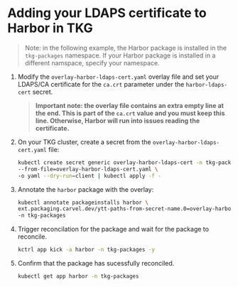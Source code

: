 # Adding your LDAPS certificate to Harbor in TKG

>Note: in the following example, the Harbor package is installed in the `tkg-packages` namespace. If your Harbor package is installed in a different namspace, specify your namespace.

1. Modify the `overlay-harbor-ldaps-cert.yaml` overlay file and set your LDAPS/CA certificate for the `ca.crt` parameter under the `harbor-ldaps-cert` secret.

    >**Important note: the overlay file contains an extra empty line at the end. This is part of the `ca.crt` value and you must keep this line. Otherwise, Harbor will run into issues reading the certificate.**

2. On your TKG cluster, create a secret from the `overlay-harbor-ldaps-cert.yaml` file:

    ```bash
    kubectl create secret generic overlay-harbor-ldaps-cert -n tkg-packages \
    --from-file=overlay-harbor-ldaps-cert.yaml \
    -o yaml --dry-run=client | kubectl apply -f -
    ```

3. Annotate the `harbor` package with the overlay:

    ```bash
    kubectl annotate packageinstalls harbor \
    ext.packaging.carvel.dev/ytt-paths-from-secret-name.0=overlay-harbor-ldaps-cert \
    -n tkg-packages
    ```

4. Trigger reconcilation for the package and wait for the package to reconcile.

   ```bash
   kctrl app kick -a harbor -n tkg-packages -y
   ```

5. Confirm that the package has sucessfully reconciled.

    ```bash
    kubectl get app harbor -n tkg-packages
    ```
